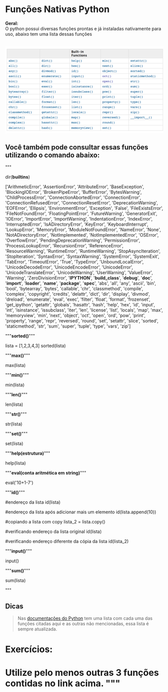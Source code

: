 <h1> Funções Nativas Python </h1>

<b> Geral:</b><br>
O python possui diversas funções prontas e já instaladas nativamente para uso, abaixo tem uma lista dessas funções
<br> <br>

<img src='/index.png'>

## Você também pode consultar essas funções utilizando o comando abaixo:<br>
"""

dir(__builtins__)

['ArithmeticError',
 'AssertionError',
 'AttributeError',
 'BaseException',
 'BlockingIOError',
 'BrokenPipeError',
 'BufferError',
 'BytesWarning',
 'ChildProcessError',
 'ConnectionAbortedError',
 'ConnectionError',
 'ConnectionRefusedError',
 'ConnectionResetError',
 'DeprecationWarning',
 'EOFError',
 'Ellipsis',
 'EnvironmentError',
 'Exception',
 'False',
 'FileExistsError',
 'FileNotFoundError',
 'FloatingPointError',
 'FutureWarning',
 'GeneratorExit',
 'IOError',
 'ImportError',
 'ImportWarning',
 'IndentationError',
 'IndexError',
 'InterruptedError',
 'IsADirectoryError',
 'KeyError',
 'KeyboardInterrupt',
 'LookupError',
 'MemoryError',
 'ModuleNotFoundError',
 'NameError',
 'None',
 'NotADirectoryError',
 'NotImplemented',
 'NotImplementedError',
 'OSError',
 'OverflowError',
 'PendingDeprecationWarning',
 'PermissionError',
 'ProcessLookupError',
 'RecursionError',
 'ReferenceError',
 'ResourceWarning',
 'RuntimeError',
 'RuntimeWarning',
 'StopAsyncIteration',
 'StopIteration',
 'SyntaxError',
 'SyntaxWarning',
 'SystemError',
 'SystemExit',
 'TabError',
 'TimeoutError',
 'True',
 'TypeError',
 'UnboundLocalError',
 'UnicodeDecodeError',
 'UnicodeEncodeError',
 'UnicodeError',
 'UnicodeTranslateError',
 'UnicodeWarning',
 'UserWarning',
 'ValueError',
 'Warning',
 'ZeroDivisionError',
 '__IPYTHON__',
 '__build_class__',
 '__debug__',
 '__doc__',
 '__import__',
 '__loader__',
 '__name__',
 '__package__',
 '__spec__',
 'abs',
 'all',
 'any',
 'ascii',
 'bin',
 'bool',
 'bytearray',
 'bytes',
 'callable',
 'chr',
 'classmethod',
 'compile',
 'complex',
 'copyright',
 'credits',
 'delattr',
 'dict',
 'dir',
 'display',
 'divmod',
 'dreload',
 'enumerate',
 'eval',
 'exec',
 'filter',
 'float',
 'format',
 'frozenset',
 'get_ipython',
 'getattr',
 'globals',
 'hasattr',
 'hash',
 'help',
 'hex',
 'id',
 'input',
 'int',
 'isinstance',
 'issubclass',
 'iter',
 'len',
 'license',
 'list',
 'locals',
 'map',
 'max',
 'memoryview',
 'min',
 'next',
 'object',
 'oct',
 'open',
 'ord',
 'pow',
 'print',
 'property',
 'range',
 'repr',
 'reversed',
 'round',
 'set',
 'setattr',
 'slice',
 'sorted',
 'staticmethod',
 'str',
 'sum',
 'super',
 'tuple',
 'type',
 'vars',
 'zip']

"""**sorted()**"""

lista = [1,2,3,4,3]
sorted(lista)

"""**max()**"""

max(lista)

"""**min()**"""

min(lista)

"""**len()**"""

len(lista)

"""**str()**"""

str(lista)

"""**set()**"""

set(lista)

"""**help(estrutura)**"""

help(lista)

"""**eval(conta aritmética em string)**"""

eval('10+1-7')

"""**id()**"""

#endereço da lista
id(lista)

#endereço da lista após adicionar mais um elemento
id(lista.append(10))

#copiando a lista com copy
lista_2 = lista.copy()

#verificando endereço da lista original
id(lista)

#verificando endereço diferente da cópia da lista
id(lista_2)

"""**input()**"""

input()

"""**sum()**"""

sum(lista)

"""<h2> Dicas </h2>

> Nas [documentações do Python](https://docs.python.org/3/library/functions.html) tem uma lista com cada uma das funções citadas aqui e as outras não mencionadas, essa lista é sempre atualizada.

<h1>Exercícios:<h1>

Utilize pelo menos outras 3 funções contidas no link acima.
"""





